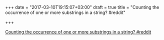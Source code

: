 +++
date = "2017-03-10T19:15:07+03:00"
draft = true
title = "Counting the occurrence of one or more substrings in a string?  #reddit"

+++

<p><a href="https://t.co/Q17MsWUogM">Counting the occurrence of one or more substrings in a string?  #reddit</a></p>

